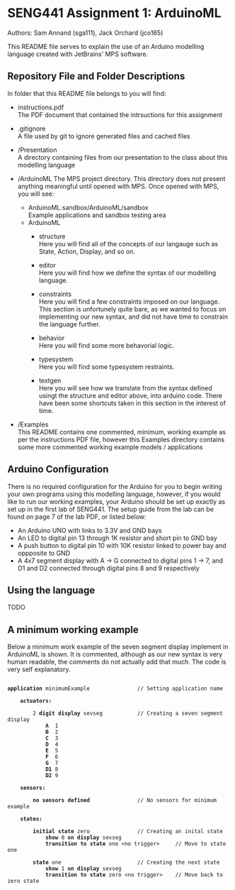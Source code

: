 # SENG441 Assignment 1: ArduinoML

Authors: Sam Annand (sga111), Jack Orchard (jco165)  

This README file serves to explain the use of an Arduino modelling language created with JetBrains' MPS software.

## Repository File and Folder Descriptions

In folder that this README file belongs to you will find:  
- instructions.pdf  
The PDF document that contained the intrsuctions for this assignment
- .gitignore  
A file used by git to ignore generated files and cached files
- /Presentation  
A directory containing files from our presentation to the class about this modelling language
- /ArduinoML
The MPS project directory. This directory does not present anything meaningful until opened with MPS. Once opened with MPS, you will see:  
    - ArduinoML.sandbox/ArduinoML/sandbox  
    Example applications and sandbox testing area
    - ArduinoML
        - structure  
        Here you will find all of the concepts of our langauge such as State, Action, Display, and so on.

        - editor  
        Here you will find how we define the syntax of our modelling language.

        - constraints  
        Here you will find a few constraints imposed on our language. This section is unfortunely quite bare, as we wanted to focus on implementing our new syntax, and did not have time to constrain the language further.

        - behavior  
        Here you will find some more behavorial logic.

        - typesystem  
        Here you will find some typesystem restraints.

        - textgen  
        Here you will see how we translate from the syntax defined usingt the structure and editor above, into arduino code. There have been some shortcuts taken in this section in the interest of time.

- /Examples  
This README contains one commented, minimum, working example as per the instructions PDF file, however this Examples directory contains some more commented working example models / applications

## Arduino Configuration

There is no required configuration for the Arduino for you to begin writing your own programs using this modelling language, however, if you would like to run our working examples, your Arduino should be set up exactly as set up in the first lab of SENG441. The setup guide from the lab can be found on page 7 of the lab PDF, or listed below: 
- An Arduino UNO with links to 3.3V and GND bays
- An LED to digital pin 13 through 1K resistor and short pin to GND bay
- A push button to digital pin 10 with 10K resistor linked to power bay and oppposite to GND
- A 4x7 segment display with A -> G connected to digital pins 1 -> 7, and D1 and D2 connected through digital pins 8 and 9 respectively  

## Using the language


TODO


## A minimum working example

Below a minimum work example of the seven segment display implement in ArduinoML is shown. It is commented, although as our new syntax is very human readable, the comments do not actually add that much. The code is very self explanatory.


<pre>
<code>
<b>application</b> minimumExample               // Setting application name

    <b>actuators:</b>

        2 <b>digit display</b> sevseg           // Creating a seven segment display
            <b>A</b>  1
            <b>B</b>  2
            <b>C</b>  3
            <b>D</b>  4
            <b>E</b>  5
            <b>F</b>  6
            <b>G</b>  7
            <b>D1</b> 8
            <b>D2</b> 9

    <b>sensors:</b>

        <b>no sensors defined</b>               // No sensors for minimum example

    <b>states:</b>

        <b>initial state</b> zero               // Creating an inital state
            <b>show</b> 0 <b>on display</b> sevseg
            <b>transition to state</b> one &ltno trigger&gt     // Move to state one

        <b>state</b> one                        // Creating the next state
            <b>show</b> 1 <b>on display</b> sevseg
            <b>transition to state</b> zero &ltno trigger&gt    // Move back to zero state

</code>
</pre>